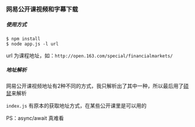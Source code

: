 ### 网易公开课视频和字幕下载

##### 使用方式

    $ npm install
    $ node app.js -l url

url 为课程地址，如：`http://open.163.com/special/financialmarkets/`

##### 地址解析

网易公开课视频地址有2种不同的方式，我只解析出了其中一种，所以最后用了[硕鼠](http://www.flvcd.com/parse.php)来解析

`index.js` 有原本的获取地址方式，在某些公开课里是可以用的

PS：async/await 真难看